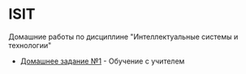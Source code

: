 # ISIT
Домашние работы по дисциплине "Интеллектуальные системы и технологии"

- [Домашнее задание №1](./Домашнее%20задание%201/) - Обучение с учителем

